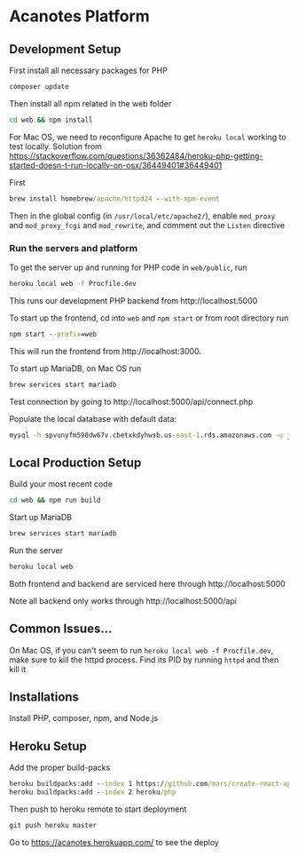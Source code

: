 # Acanotes Platform

## Development Setup

First install all necessary packages for PHP

```cmd
composer update
```

Then install all npm related in the web folder

```cmd
cd web && npm install
```

For Mac OS, we need to reconfigure Apache to get `heroku local` working to test locally. Solution from https://stackoverflow.com/questions/36362484/heroku-php-getting-started-doesn-t-run-locally-on-osx/36449401#36449401

First

```cmd
brew install homebrew/apache/httpd24 --with-mpm-event
```

Then in the global config (in `/usr/local/etc/apache2/`), enable `mod_proxy` and `mod_proxy_fcgi` and `mod_rewrite`, and comment out the `Listen` directive

### Run the servers and platform

To get the server up and running for PHP code in `web/public`, run

```cmd
heroku local web -f Procfile.dev
```

This runs our development PHP backend from http://localhost:5000

To start up the frontend, cd into `web` and `npm start` or from root directory run

```cmd
npm start --prefix=web
```

This will run the frontend from http://localhost:3000. 

To start up MariaDB, on Mac OS run

```cmd
brew services start mariadb
```

Test connection by going to http://localhost:5000/api/connect.php


Populate the local database with default data:
```cmd
mysql -h spvunyfm598dw67v.cbetxkdyhwsb.us-east-1.rds.amazonaws.com -u jkxyx78jy5ggulvw -pquwwf5br6nbc2giz thw42gj9sxaws9w7 < populate_data.sql
```

## Local Production Setup

Build your most recent code

```bash
cd web && npm run build
```

Start up MariaDB

```bash
brew services start mariadb
```

Run the server

```bash
heroku local web
```

Both frontend and backend are serviced here through http://localhost:5000

Note all backend only works through http://localhost:5000/api

## Common Issues...

On Mac OS, if you can't seem to run `heroku local web -f Procfile.dev`, make sure to kill the httpd process. Find its PID by running `httpd` and then kill it


## Installations

Install PHP, composer, npm, and Node.js



## Heroku Setup

Add the proper build-packs

```cmd
heroku buildpacks:add --index 1 https://github.com/mars/create-react-app-buildpack.git
heroku buildpacks:add --index 2 heroku/php
```

Then push to heroku remote to start deployment

```cmd
git push heroku master
```

Go to https://acanotes.herokuapp.com/ to see the deploy
